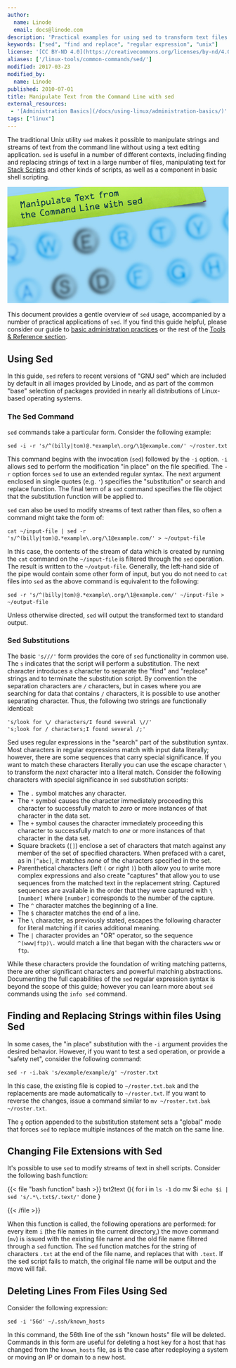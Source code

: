 ```yaml
---
author:
  name: Linode
  email: docs@linode.com
description: 'Practical examples for using sed to transform text files and streams.'
keywords: ["sed", "find and replace", "regular expression", "unix"]
license: '[CC BY-ND 4.0](https://creativecommons.org/licenses/by-nd/4.0)'
aliases: ['/linux-tools/common-commands/sed/']
modified: 2017-03-23
modified_by:
  name: Linode
published: 2010-07-01
title: Manipulate Text from the Command Line with sed
external_resources:
 - '[Administration Basics](/docs/using-linux/administration-basics/)'
tags: ["linux"]
---
```


The traditional Unix utility `sed` makes it possible to manipulate strings and streams of text from the command line without using a text editing application. `sed` is useful in a number of different contexts, including finding and replacing strings of text in a large number of files, manipulating text for [Stack Scripts](http://linode.com/stackscripts/) and other kinds of scripts, as well as a component in basic shell scripting.

![Manipulate Text from the Command Line with sed](manipulate_text_from_the_command_line_with_sed.png "Manipulate Text from the Command Line with sed")

This document provides a gentle overview of `sed` usage, accompanied by a number of practical applications of `sed`. If you find this guide helpful, please consider our guide to [basic administration practices](/docs/using-linux/administration-basics/) or the rest of the [Tools & Reference section](/docs/tools-reference/).

## Using Sed

In this guide, `sed` refers to recent versions of "GNU sed" which are included by default in all images provided by Linode, and as part of the common "base" selection of packages provided in nearly all distributions of Linux-based operating systems.

### The Sed Command

`sed` commands take a particular form. Consider the following example:

    sed -i -r 's/^(billy|tom)@.*example\.org/\1@example.com/' ~/roster.txt

This command begins with the invocation (`sed`) followed by the `-i` option. `-i` allows sed to perform the modification "in place" on the file specified. The `-r` option forces `sed` to use an extended regular syntax. The next argument enclosed in single quotes (e.g. `'`) specifies the "substitution" or search and replace function. The final term of a `sed` command specifies the file object that the substitution function will be applied to.

`sed` can also be used to modify streams of text rather than files, so often a command might take the form of:

    cat ~/input-file | sed -r 's/^(billy|tom)@.*example\.org/\1@example.com/' > ~/output-file

In this case, the contents of the stream of data which is created by running the `cat` command on the `~/input-file` is filtered through the `sed` operation. The result is written to the `~/output-file`. Generally, the left-hand side of the pipe would contain some other form of input, but you do not need to `cat` files into `sed` as the above command is equivalent to the following:

    sed -r 's/^(billy|tom)@.*example\.org/\1@example.com/' ~/input-file > ~/output-file

Unless otherwise directed, `sed` will output the transformed text to standard output.

### Sed Substitutions

The basic `'s///'` form provides the core of `sed` functionality in common use. The `s` indicates that the script will perform a substitution. The next character introduces a character to separate the "find" and "replace" strings and to terminate the substitution script. By convention the separation characters are `/` characters, but in cases where you are searching for data that contains `/` characters, it is possible to use another separating character. Thus, the following two strings are functionally identical:

    's/look for \/ characters/I found several \//'
    's;look for / characters;I found several /;'

Sed uses regular expressions in the "search" part of the substitution syntax. Most characters in regular expressions match with input data literally; however, there are some sequences that carry special significance. If you want to match these characters literally you can use the escape character `\` to transform the *next* character into a literal match. Consider the following characters with special significance in `sed` substitution scripts:

-   The `.` symbol matches any character.
-   The `*` symbol causes the character immediately proceeding this character to successfully match to *zero* or more instances of that character in the data set.
-   The `+` symbol causes the character immediately proceeding this character to successfully match to *one* or more instances of that character in the data set.
-   Square brackets (`[]`) enclose a set of characters that match against any member of the set of specified characters. When prefaced with a caret, as in `[^abc]`, it matches *none* of the characters specified in the set.
-   Parenthetical characters (left `(` or right `)`) both allow you to write more complex expressions and also create "captures" that allow you to use sequences from the matched text in the replacement string. Captured sequences are available in the order that they were captured with `\[number]` where `[number]` corresponds to the number of the capture.
-   The `^` character matches the beginning of a line.
-   The `$` character matches the end of a line.
-   The `\` character, as previously stated, escapes the following character for literal matching if it caries additional meaning.
-   The `|` character provides an "OR" operator, so the sequence `^(www|ftp)\.` would match a line that began with the characters `www` or `ftp`.

While these characters provide the foundation of writing matching patterns, there are other significant characters and powerful matching abstractions. Documenting the full capabilities of the `sed` regular expression syntax is beyond the scope of this guide; however you can learn more about `sed` commands using the `info sed` command.

## Finding and Replacing Strings within files Using Sed

In some cases, the "in place" substitution with the `-i` argument provides the desired behavior. However, if you want to test a sed operation, or provide a "safety net", consider the following command:

    sed -r -i.bak 's/example/example/g' ~/roster.txt

In this case, the existing file is copied to `~/roster.txt.bak` and the replacements are made automatically to `~/roster.txt`. If you want to reverse the changes, issue a command similar to `mv ~/roster.txt.bak ~/roster.txt`.

The `g` option appended to the substitution statement sets a "global" mode that forces `sed` to replace multiple instances of the match on the same line.

## Changing File Extensions with Sed

It's possible to use `sed` to modify streams of text in shell scripts. Consider the following bash function:

{{< file "bash function" bash >}}
txt2text (){
    for i in `ls -1`
    do
        mv $i `echo $i | sed 's/.*\.txt$/.text/'`
    done
}

{{< /file >}}


When this function is called, the following operations are performed: for every item `i` (the file names in the current directory,) the move command (`mv`) is issued with the existing file name and the old file name filtered through a `sed` function. The `sed` function matches for the string of characters `.txt` at the end of the file name, and replaces that with `.text`. If the sed script fails to match, the original file name will be output and the move will fail.

## Deleting Lines From Files Using Sed

Consider the following expression:

    sed -i '56d' ~/.ssh/known_hosts

In this command, the 56th line of the ssh "known hosts" file will be deleted. Commands in this form are useful for deleting a host key for a host that has changed from the `known_hosts` file, as is the case after redeploying a system or moving an IP or domain to a new host.
